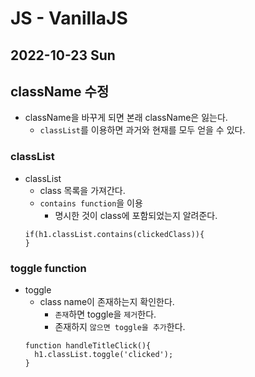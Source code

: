 # JS - VanillaJS
## 2022-10-23 Sun

## className 수정

* className을 바꾸게 되면 본래 className은 잃는다.
  - `classList`를 이용하면 과거와 현재를 모두 얻을 수 있다.

### classList
* classList
  - class 목록을 가져간다.
  - `contains function`을 이용 
    - 명시한 것이 class에 포함되었는지 알려준다.
  ```
  if(h1.classList.contains(clickedClass)){
  }
  ```

### toggle function

* toggle
  - class name이 존재하는지 확인한다.
    - `존재`하면 toggle을 `제거`한다.
    - 존재하지 `않으면 toggle을 추가`한다.
  ```
  function handleTitleClick(){
    h1.classList.toggle('clicked');
  }
  ```